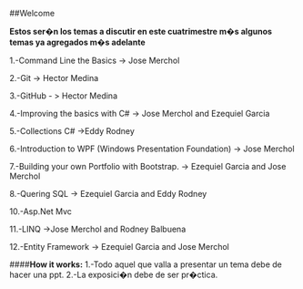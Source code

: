 ##Welcome

**Estos ser�n los temas a discutir en este cuatrimestre m�s algunos temas ya agregados m�s adelante**

1.-Command Line the Basics -> Jose Merchol

2.-Git -> Hector Medina

3.-GitHub - > Hector Medina

4.-Improving the basics with C# -> Jose Merchol and Ezequiel Garcia

5.-Collections C# ->Eddy Rodney

6.-Introduction to WPF (Windows Presentation Foundation) -> Jose Merchol

7.-Building your own Portfolio with Bootstrap. -> Ezequiel Garcia and Jose 
Merchol

8.-Quering SQL -> Ezequiel Garcia and Eddy Rodney

10.-Asp.Net Mvc

11.-LINQ ->Jose Merchol and Rodney Balbuena

12.-Entity Framework -> Ezequiel Garcia and Jose Merchol


####**How it works:**
1.-Todo aquel que valla a presentar un tema debe de hacer una ppt.
2.-La exposici�n debe de ser pr�ctica.
